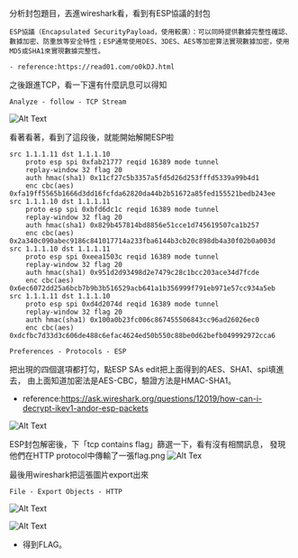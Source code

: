 分析封包題目，丟進wireshark看，看到有ESP協議的封包
```
ESP協議（Encapsulated SecurityPayload，使用較廣）：可以同時提供數據完整性確認、數據加密、防重放等安全特性；ESP通常使用DES、3DES、AES等加密算法實現數據加密，使用MD5或SHA1來實現數據完整性。

- reference:https://read01.com/o0kDJ.html
```

之後跟進TCP，看一下還有什麼訊息可以得知
```
Analyze - follow - TCP Stream
```
![Alt Text](http://imgur.com/36WPqSS.png)

看著看著，看到了這段後，就能開始解開ESP啦
```
src 1.1.1.11 dst 1.1.1.10
	proto esp spi 0xfab21777 reqid 16389 mode tunnel
	replay-window 32 flag 20
	auth hmac(sha1) 0x11cf27c5b3357a5fd5d26d253fffd5339a99b4d1
	enc cbc(aes) 0xfa19ff5565b1666d3dd16fcfda62820da44b2b51672a85fed155521bedb243ee
src 1.1.1.10 dst 1.1.1.11
	proto esp spi 0xbfd6dc1c reqid 16389 mode tunnel
	replay-window 32 flag 20
	auth hmac(sha1) 0x829b457814bd8856e51cce1d745619507ca1b257
	enc cbc(aes) 0x2a340c090abec9186c841017714a233fba6144b3cb20c898db4a30f02b0a003d
src 1.1.1.10 dst 1.1.1.11
	proto esp spi 0xeea1503c reqid 16389 mode tunnel
	replay-window 32 flag 20
	auth hmac(sha1) 0x951d2d93498d2e7479c28c1bcc203ace34d7fcde
	enc cbc(aes) 0x6ec6072dd25a6bcb7b9b3b516529acb641a1b356999f791eb971e57cc934a5eb
src 1.1.1.11 dst 1.1.1.10
	proto esp spi 0xd4d2074d reqid 16389 mode tunnel
	replay-window 32 flag 20
	auth hmac(sha1) 0x100a0b23fc006c867455506843cc96ad26026ec0
	enc cbc(aes) 0xdcfbc7d33d3c606de488c6efac4624ed50b550c88be0d62befb049992972cca6
```


```
Preferences - Protocols - ESP
```
把出現的四個選項都打勾，點ESP SAs edit把上面得到的AES、SHA1、spi填進去，
由上面知道加密法是AES-CBC，驗證方法是HMAC-SHA1。
- reference:https://ask.wireshark.org/questions/12019/how-can-i-decrypt-ikev1-andor-esp-packets

![Alt Text](http://imgur.com/H9HnUzB.png)


ESP封包解密後，下「tcp contains flag」篩選一下，看有沒有相關訊息，
發現他們在HTTP protocol中傳輸了一張flag.png
![Alt Tex](http://imgur.com/bNaMIl0.png)

最後用wireshark把這張圖片export出來
```
File - Export Objects - HTTP
```
![Alt Text](http://imgur.com/V5MT1Zm.png)

![Alt Text](http://imgur.com/yYqxjH1.png)

- 得到FLAG。
